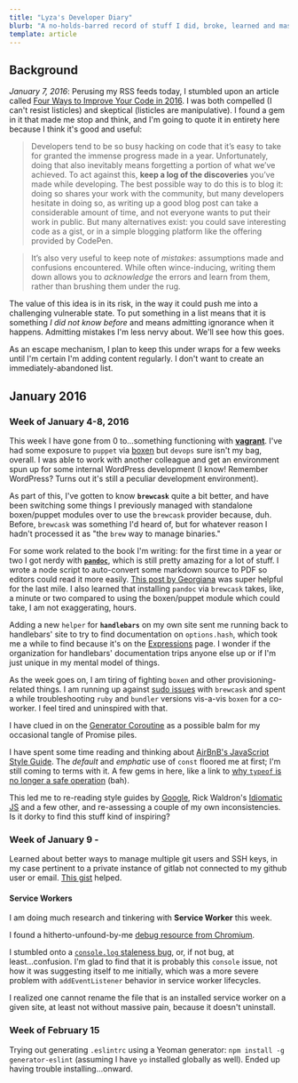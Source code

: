 ```yaml
---
title: "Lyza's Developer Diary"
blurb: "A no-holds-barred record of stuff I did, broke, learned and mastered."
template: article
---
```


## Background

*January 7, 2016*: Perusing my RSS feeds today, I stumbled upon an article called [Four Ways to Improve Your Code in 2016](http://thenewcode.com/349/Four-Ways-To-Improve-Your-Code-In-2016). I was both compelled (I can't resist listicles) and skeptical (listicles are manipulative). I found a gem in it that made me stop and think, and I'm going to quote it in entirety here because I think it's good and useful:

> Developers tend to be so busy hacking on code that it’s easy to take for granted the immense progress made in a year. Unfortunately, doing that also inevitably means forgetting a portion of what we’ve achieved. To act against this, **keep a log of the discoveries** you’ve made while developing. The best possible way to do this is to blog it: doing so shares your work with the community, but many developers hesitate in doing so, as writing up a good blog post can take a considerable amount of time, and not everyone wants to put their work in public. But many alternatives exist: you could save interesting code as a gist, or in a simple blogging platform like the offering provided by CodePen.

> It’s also very useful to keep note of _mistakes_: assumptions made and confusions encountered. While often wince-inducing, writing them down allows you to _acknowledge_ the errors and learn from them, rather than brushing them under the rug.

The value of this idea is in its risk, in the way it could push me into a challenging vulnerable state. To put something in a list means that it is something _I did not know before_ and means admitting ignorance when it happens. Admitting mistakes I'm less nervy about. We'll see how this goes.

As an escape mechanism, I plan to keep this under wraps for a few weeks until I'm certain I'm adding content regularly. I don't want to create an immediately-abandoned list.

## January 2016

### Week of January 4-8, 2016

This week I have gone from 0 to...something functioning with **[vagrant](https://www.vagrantup.com/)**. I've had some exposure to `puppet` via [boxen](https://github.com/cloudfour/cloudfour-boxen) but `devops` sure isn't my bag, overall. I was able to work with another colleague and get an environment spun up for some internal WordPress development (I know! Remember WordPress? Turns out it's still a peculiar development environment).

As part of this, I've gotten to know **`brewcask`** quite a bit better, and have been switching some things I previously managed with standalone boxen/puppet modules over to use the `brewcask` provider because, duh. Before, `brewcask` was something I'd heard of, but for whatever reason I hadn't processed it as "the `brew` way to manage binaries."

For some work related to the book I'm writing: for the first time in a year or two I got nerdy with **[`pandoc`](http://pandoc.org/)**, which is still pretty amazing for a lot of stuff. I wrote a node script to auto-convert some markdown source to PDF so editors could read it more easily. [This post by Georgiana](http://www.tekkie.ro/blogging/create-pdf-files-from-markdown-sources-in-osx/) was super helpful for the last mile. I also learned that installing `pandoc` via `brewcask` takes, like, a minute or two compared to using the boxen/puppet module which could take, I am not exaggerating, hours.

Adding a new `helper` for **`handlebars`** on my own site sent me running back to handlebars' site to try to find documentation on `options.hash`, which took me a while to find because it's on the  [Expressions](http://handlebarsjs.com/expressions.html) page. I wonder if the organization for handlebars' documentation trips anyone else up or if I'm just unique in my mental model of things.

As the week goes on, I am tiring of fighting `boxen` and other provisioning-related things. I am running up against [sudo issues](https://github.com/boxen/puppet-brewcask/issues/22) with `brewcask` and spent a while troubleshooting `ruby` and `bundler` versions vis-a-vis `boxen` for a co-worker. I feel tired and uninspired with that.

I have clued in on the [Generator Coroutine](https://github.com/thalesmello/exploring-async/blob/master/exploring_async.md#generator-coroutines) as a possible balm for my occasional tangle of Promise piles.

I have spent some time reading and thinking about [AirBnB's JavaScript Style Guide](https://github.com/airbnb/javascript). The _default_ and _emphatic_ use of `const` floored me at first; I'm still coming to terms with it. A few gems in here, like a link to [why `typeof` is no longer a safe operation](http://es-discourse.com/t/why-typeof-is-no-longer-safe/15) (bah).

This led me to re-reading style guides by [Google](https://google.github.io/styleguide/javascriptguide.xml), Rick Waldron's [Idiomatic JS](https://github.com/rwaldron/idiomatic.js) and a few other, and re-assessing a couple of my own inconsistencies. Is it dorky to find this stuff kind of inspiring?

### Week of January 9 -

Learned about better ways to manage multiple git users and SSH keys, in my case pertinent to a private instance of gitlab not connected to my github user or email. [This gist](https://gist.github.com/jexchan/2351996) helped.

#### Service Workers

I am doing much research and tinkering with **Service Worker** this week.

I found a hitherto-unfound-by-me [debug resource from Chromium](https://www.chromium.org/blink/serviceworker/service-worker-faq).

I stumbled onto a [`console.log` staleness bug](https://code.google.com/p/chromium/issues/detail?id=543104&q=service%20worker%20event&colspec=ID%20Pri%20M%20Stars%20ReleaseBlock%20Cr%20Status%20Owner%20Summary%20OS%20Modified#makechanges), or, if not bug, at least...confusion. I'm glad to find that it is probably this `console` issue, not how it was suggesting itself to me initially, which was a more severe problem with `addEventListener` behavior in service worker lifecycles.

I realized one cannot rename the file that is an installed service worker on a given site, at least not without massive pain, because it doesn't uninstall.

### Week of February 15

Trying out generating `.eslintrc` using a Yeoman generator: `npm install -g generator-eslint` (assuming I have `yo` installed globally as well). Ended up having trouble installing...onward.
